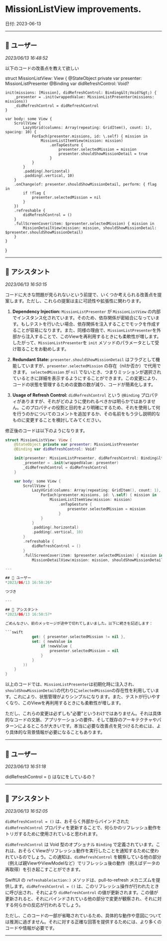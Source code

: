 # MissionListView improvements.

日付: 2023-06-13

---

## 👤 ユーザー
*2023/06/13 16:48:52*

以下のコードの改善点を教えて欲しい

struct MissionListView: View {
    @StateObject private var presenter: MissionListPresenter
    @Binding var didRefreshControl: Void?

    init(missions: [Mission], didRefreshControl: Binding&lt;Void?&gt;) {
        _presenter = .init(wrappedValue: MissionListPresenter(missions: missions))
        _didRefreshControl = didRefreshControl
    }

    var body: some View {
        ScrollView {
            LazyVGrid(columns: Array(repeating: GridItem(), count: 1), spacing: 10) {
                ForEach(presenter.missions, id: \.self) { mission in
                    MissionListItemView(mission: mission)
                        .onTapGesture {
                            presenter.selectedMission = mission
                            presenter.shouldShowMissionDetail = true
                        }
                }
            }
            .padding(.horizontal)
            .padding(.vertical, 10)
        }
        .onChange(of: presenter.shouldShowMissionDetail, perform: { flag in
            if !flag {
                presenter.selectedMission = nil
            }
        })
        .refreshable {
            didRefreshControl = ()
        }
        .fullScreenCover(item: $presenter.selectedMission) { mission in
            MissionDetailView(mission: mission, shouldShowMissionDetail: $presenter.shouldShowMissionDetail)
        }
    }
}

---

## 🤖 アシスタント
*2023/06/13 16:50:15*

コードに大きな問題が見られないという前提で、いくつか考えられる改善点を提案します。ただし、これらの提案は主に可読性や拡張性に関わります。

1. **Dependency Injection:**  `MissionListPresenter` が `MissionListView` の内部でインスタンス化されています。そのため、依存関係が密結合になっています。もしテストを行いたい場合、依存関係を注入することでモックを作成することが容易になります。また、同様の理由で、`MissionListPresenter`を外部から注入することで、このViewを再利用するときにも柔軟性が増します。したがって、`MissionListPresenter`を `init` メソッドのパラメータとして受け取ることをお勧めします。

2. **Redundant State:** `presenter.shouldShowMissionDetail` はフラグとして機能していますが、`presenter.selectedMission` の存在（nilか否か）で代用できます。 `selectedMission` が `nil` でないとき、つまりミッションが選択されているときに詳細を表示するようにすることができます。この変更により、コードの状態を管理するための変数の数が減り、コードが簡素化します。

3. **Usage of Refresh Control:** `didRefreshControl` という `@Binding` プロパティがありますが、それがどのように使われるべきかは明らかではありません。このプロパティの役割と目的をより明確にするため、それを使用して何を行うのかについてのコメントを追加するか、その名前をもう少し説明的なものに変更することを検討してみてください。

修正後のコードは以下のようになります。

```swift
struct MissionListView: View {
    @StateObject private var presenter: MissionListPresenter
    @Binding var didRefreshControl: Void?

    init(presenter: MissionListPresenter, didRefreshControl: Binding&lt;Void?&gt;) {
        _presenter = .init(wrappedValue: presenter)
        _didRefreshControl = didRefreshControl
    }

    var body: some View {
        ScrollView {
            LazyVGrid(columns: Array(repeating: GridItem(), count: 1), spacing: 10) {
                ForEach(presenter.missions, id: \.self) { mission in
                    MissionListItemView(mission: mission)
                        .onTapGesture {
                            presenter.selectedMission = mission
                        }
                }
            }
            .padding(.horizontal)
            .padding(.vertical, 10)
        }
        .refreshable {
            didRefreshControl = ()
        }
        .fullScreenCover(item: $presenter.selectedMission) { mission in
            MissionDetailView(mission: mission, shouldShowMissionDetail: Binding(

---

## 👤 ユーザー
*2023/06/13 16:50:26*

つづき

---

## 🤖 アシスタント
*2023/06/13 16:50:57*

ごめんなさい、前のメッセージが途中で切れてしまいました。以下に続きを記述します：

```swift
            get: { presenter.selectedMission != nil },
            set: { newValue in
                if !newValue {
                    presenter.selectedMission = nil
                }
            }
        ))
    }
}
```

以上のコードでは、`MissionListPresenter`は初期化時に注入され、`shouldShowMissionDetail`の代わりに`selectedMission`の存在性を利用しています。これにより、状態管理がよりシンプルになります。また、テストが行いやすくなり、このViewを再利用するときにも柔軟性が増します。

ただし、これらの変更は必ずしも"必要"というわけではありません。それは具体的なコードの文脈、アプリケーションの要件、そして既存のアーキテクチャやパターンによるところが大きいです。本当に必要な改善点を見つけるためには、より具体的な背景情報が必要になることもあります。

---

## 👤 ユーザー
*2023/06/13 16:51:18*

didRefreshControl = () はなにをしているの？

---

## 🤖 アシスタント
*2023/06/13 16:52:05*

`didRefreshControl = ()` は、おそらく外部からバインドされた `didRefreshControl` プロパティを更新することで、何らかのリフレッシュ動作をトリガするために使用されていると思われます。

`didRefreshControl` は Void 型のオプショナル `Binding` で定義されています。これは、おそらくViewがリフレッシュ動作を実行したことを通知するために使われているのでしょう。この通知は、`didRefreshControl` を観察している他の部分（例えば親ViewやViewModelなど）でリフレッシュ後の動作（例えばデータの再取得）を引き起こすことができます。

SwiftUI の `refreshable(action:)` メソッドは、pull-to-refresh メカニズムを提供します。`didRefreshControl = ()` は、このリフレッシュ操作が行われたときに呼び出され、それにより `didRefreshControl` の値が更新されます。この値が更新されると、それにバインドされている他の部分で変更が観察され、それに対する何らかの反応が行われるでしょう。

ただし、このコードの一部が省略されているため、具体的な動作や意図については推測に過ぎません。それに対する正確な回答を提供するためには、より多くのコードや情報が必要です。

---
